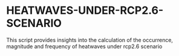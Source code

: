 # HEATWAVES-UNDER-RCP2.6-SCENARIO
This script provides insights into the calculation of the occurrence, magnitude and frequency of heatwaves under rcp2.6 scenario
